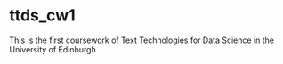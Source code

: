 # ttds_cw1
This is the first coursework of Text Technologies for Data Science in the University of Edinburgh
